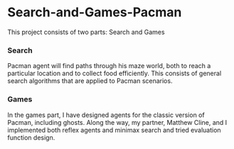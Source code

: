 # Search-and-Games-Pacman
This project consists of two parts: Search and Games

### Search
Pacman agent will find paths through his maze world, both to reach a particular location and to collect food efficiently. This consists of general search algorithms that are applied to Pacman scenarios.

### Games
In the games part, I have designed agents for the classic version of Pacman, including ghosts. Along the way, my partner, Matthew Cline, and I implemented both reflex agents and minimax search and tried evaluation function design.
